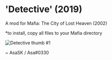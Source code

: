 # 'Detective' (2019)
A mod for Mafia: The City of Lost Heaven (2002)

*to install, copy all files to your Mafia directory

![_Detective_ thumb #1](https://user-images.githubusercontent.com/111624709/221567355-7ae28865-d431-4ffc-8262-6cfbf15ffc94.png)

~ AsaSK / Asa#0330
